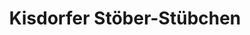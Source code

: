 ---
title: "Kisdorfer Stöber-Stübchen"
url: /kisdorf/kisdorfer-stoeber-stuebchen/
shop: Schreibwaren
---